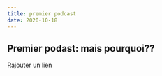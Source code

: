 ```yaml
---
title: premier podcast 
date: 2020-10-18
--- 
```


## Premier podast: mais pourquoi??

Rajouter un lien
